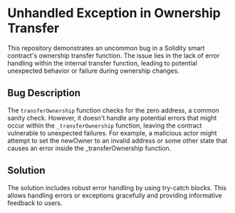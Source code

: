 # Unhandled Exception in Ownership Transfer

This repository demonstrates an uncommon bug in a Solidity smart contract's ownership transfer function. The issue lies in the lack of error handling within the internal transfer function, leading to potential unexpected behavior or failure during ownership changes.

## Bug Description
The `transferOwnership` function checks for the zero address, a common sanity check.  However, it doesn't handle any potential errors that might occur within the `_transferOwnership` function, leaving the contract vulnerable to unexpected failures.  For example, a malicious actor might attempt to set the newOwner to an invalid address or some other state that causes an error inside the _transferOwnership function.

## Solution
The solution includes robust error handling by using try-catch blocks. This allows handling errors or exceptions gracefully and providing informative feedback to users.